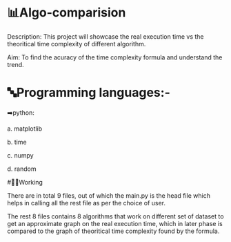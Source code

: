 # 📊Algo-comparision
Description: This project will showcase the real execution time vs the theoritical time complexity of different algorithm. 

Aim: To find the acuracy of the time complexity formula and understand the trend.

# 🔤Programming languages:-
➡️python:

a. matplotlib

b. time

c. numpy

d. random

#🧑‍💻Working

There are in total 9 files, out of which the main.py is the head file which helps in calling all the rest file as per the choice of user.

The rest 8 files contains 8 algorithms that work on different set of dataset to get an approximate graph on the real execution time, which in later phase is compared to the graph of theoritical time complexity found by the formula.
